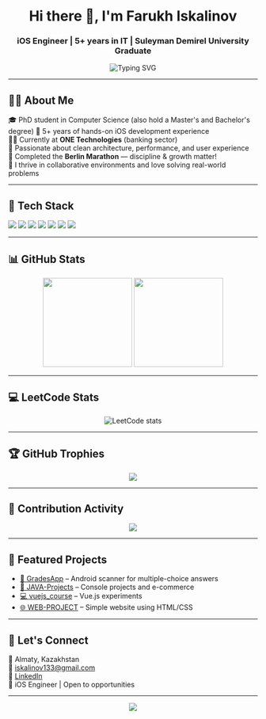 <h1 align="center">Hi there 👋, I'm Farukh Iskalinov</h1>
<h3 align="center">iOS Engineer | 5+ years in IT | Suleyman Demirel University Graduate</h3>

<p align="center">
  <img src="https://readme-typing-svg.demolab.com?font=Fira+Code&size=22&pause=1000&color=4FFFA8&center=true&vCenter=true&width=500&lines=iOS+Developer+%7C+Swift+%7C+SwiftUI;5%2B+years+experience;Always+learning+%F0%9F%93%9A+and+building+%F0%9F%94%A7" alt="Typing SVG" />
</p>

---

## 🧑‍💻 About Me

🎓 PhD student in Computer Science (also hold a Master's and Bachelor's degree)
📱 5+ years of hands-on iOS development experience  
👨‍💼 Currently at **ONE Technologies** (banking sector)  
🧠 Passionate about clean architecture, performance, and user experience  
🏃 Completed the **Berlin Marathon** — discipline & growth matter!  
🤝 I thrive in collaborative environments and love solving real-world problems

---

## 🧰 Tech Stack

<p>
  <img src="https://img.shields.io/badge/Swift-F05138?style=for-the-badge&logo=swift&logoColor=white"/>
  <img src="https://img.shields.io/badge/SwiftUI-222222?style=for-the-badge&logo=apple&logoColor=white"/>
  <img src="https://img.shields.io/badge/Combine-007ACC?style=for-the-badge&logo=xcode&logoColor=white"/>
  <img src="https://img.shields.io/badge/Xcode-147EFB?style=for-the-badge&logo=xcode&logoColor=white"/>
  <img src="https://img.shields.io/badge/Git-F05032?style=for-the-badge&logo=git&logoColor=white"/>
  <img src="https://img.shields.io/badge/Postman-FF6C37?style=for-the-badge&logo=postman&logoColor=white"/>
  <img src="https://img.shields.io/badge/Swagger-85EA2D?style=for-the-badge&logo=swagger&logoColor=black"/>
</p>

---

## 📊 GitHub Stats

<p align="center">
  <img src="https://github-readme-stats.vercel.app/api?username=iskalinov13&show_icons=true&theme=tokyonight&hide=issues" height="180px"/>
  <img src="https://github-readme-stats.vercel.app/api/top-langs/?username=iskalinov13&layout=compact&theme=tokyonight" height="180px"/>
</p>

---

## 💻 LeetCode Stats

<p align="center">
  <img src="https://leetcode-badge-sage.vercel.app/badge/iskalinov13?theme=dark&bgColor=282828" alt="LeetCode stats"/>
</p>

---

## 🏆 GitHub Trophies

<p align="center">
  <img src="https://github-profile-trophy.vercel.app/?username=iskalinov13&theme=darkhub&margin-w=10&no-frame=true"/>
</p>

---

## 📆 Contribution Activity

<p align="center">
  <img src="https://github-readme-activity-graph.vercel.app/graph?username=iskalinov13&theme=tokyo-night&area=true"/>
</p>

---

## 📌 Featured Projects

- [📱 GradesApp](https://github.com/iskalinov13/GradesApp) – Android scanner for multiple-choice answers  
- [👔 JAVA-Projects](https://github.com/iskalinov13/JAVA-Projects) – Console projects and e-commerce  
- [💻 vuejs_course](https://github.com/iskalinov13/vuejs_course) – Vue.js experiments  
- [🌐 WEB-PROJECT](https://github.com/iskalinov13/WEB-PROJECT) – Simple website using HTML/CSS

---

## 🔗 Let's Connect

📍 Almaty, Kazakhstan  
📧 iskalinov133@gmail.com  
🔗 [LinkedIn](https://www.linkedin.com/in/fiskalinov/)  
📱 iOS Engineer | Open to opportunities

---

<p align="center">
  <img src="https://capsule-render.vercel.app/api?type=waving&color=gradient&height=120&section=footer"/>
</p>
